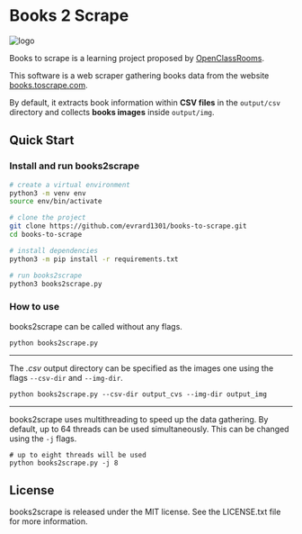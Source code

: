 # Books 2 Scrape

![logo](https://user.oc-static.com/upload/2020/09/22/1600779540759_Online%20bookstore-01.png)


Books to scrape is a learning project proposed by [OpenClassRooms](https://openclassrooms.com/fr/).

This software is a web scraper gathering books data from the website [books.toscrape.com](http://books.toscrape.com/).

By default, it extracts book information within **CSV files** in the ``output/csv`` directory and collects **books images** inside  ``output/img``.

## Quick Start

### Install and run books2scrape

```bash
# create a virtual environment
python3 -m venv env
source env/bin/activate

# clone the project
git clone https://github.com/evrard1301/books-to-scrape.git
cd books-to-scrape

# install dependencies
python3 -m pip install -r requirements.txt

# run books2scrape
python3 books2scrape.py
```

### How to use

books2scrape can be called without any flags.

```shell
python books2scrape.py
```
---

The *.csv* output directory can be specified as the images one using the flags ``--csv-dir`` and ``--img-dir``.

```shell
python books2scrape.py --csv-dir output_cvs --img-dir output_img
```

---

books2scrape uses multithreading to speed up the data gathering.
By default, up to 64 threads can be used simultaneously.
This can be changed using the ``-j`` flags.

```shell
# up to eight threads will be used
python books2scrape.py -j 8
```

## License

books2scrape is released under the MIT license.
See the LICENSE.txt file for more information.
